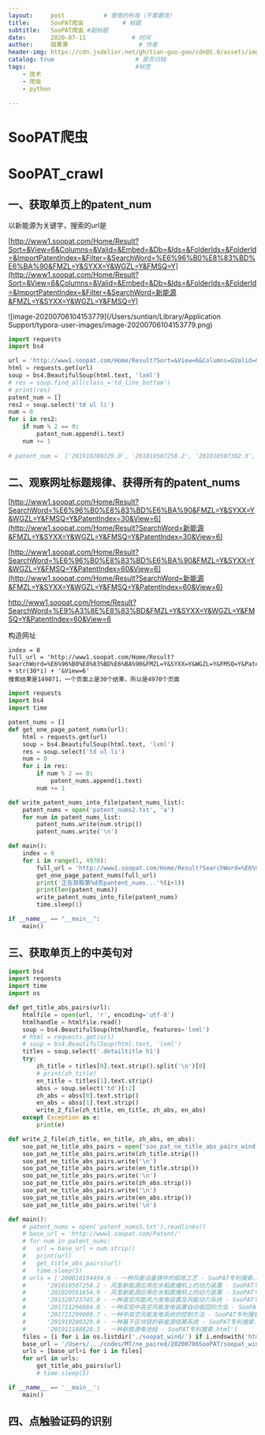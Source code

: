 ```yaml
---
layout:     post           # 使用的布局（不需要改）
title:      SooPAT爬虫           # 标题 
subtitle:   SooPAT爬虫 #副标题
date:       2020-07-11             # 时间
author:     甜果果                    # 作者
header-img: https://cdn.jsdelivr.net/gh/tian-guo-guo/cdn@1.0/assets/img/post-bg-ios9-web.jpg    #背景图片
catalog: true                       # 是否归档
tags:                               #标签
    - 技术
    - 爬虫
    - python

---
```


# SooPAT爬虫

# SooPAT_crawl

## 一、获取单页上的patent_num

以新能源为关键字，搜索的url是

[http://www1.soopat.com/Home/Result?Sort=&View=6&Columns=&Valid=&Embed=&Db=&Ids=&FolderIds=&FolderId=&ImportPatentIndex=&Filter=&SearchWord=%E6%96%B0%E8%83%BD%E6%BA%90&FMZL=Y&SYXX=Y&WGZL=Y&FMSQ=Y](http://www1.soopat.com/Home/Result?Sort=&View=6&Columns=&Valid=&Embed=&Db=&Ids=&FolderIds=&FolderId=&ImportPatentIndex=&Filter=&SearchWord=新能源&FMZL=Y&SYXX=Y&WGZL=Y&FMSQ=Y)

![image-20200706104153779](/Users/suntian/Library/Application Support/typora-user-images/image-20200706104153779.png)



```python
import requests 
import bs4

url = 'http://www1.soopat.com/Home/Result?Sort=&View=6&Columns=&Valid=&Embed=&Db=&Ids=&FolderIds=&FolderId=&ImportPatentIndex=&Filter=&SearchWord=%E6%96%B0%E8%83%BD%E6%BA%90&FMZL=Y&SYXX=Y&WGZL=Y&FMSQ=Y'
html = requests.get(url)
soup = bs4.BeautifulSoup(html.text, 'lxml')
# res = soup.find_all(class_='td_line_bottom')
# print(res)
patent_num = []
res2 = soup.select('td ul li')
num = 0
for i in res2:
    if num % 2 == 0:
        patent_num.append(i.text)
    num += 1
    
# patent_num =  ['201910280329.0', '201010507258.2', '201010507302.X', '201020561759.4', '201010507258.2', '201020561654.9', '201911188828.3', '201020561663.8', '201911188791.4', '201020561687.3', '201020561733.X', '201721222011.X', '201010507329.9', '201010507276.0', '201310512089.5', '201010569880.6', '201821226864.5', '201810862347.5', '201821227551.1', '201821233466.6', '201720850640.0', '201911188822.6', '201911189201.X', '201020561672.7', '201010576119.5', '201810860450.6', '201010598204.1', '201010592160.1', '201920387592.5', '201010599880.0']
```

## 二、观察网址标题规律、获得所有的patent_nums

[http://www1.soopat.com/Home/Result?SearchWord=%E6%96%B0%E8%83%BD%E6%BA%90&FMZL=Y&SYXX=Y&WGZL=Y&FMSQ=Y&PatentIndex=30&View=6](http://www1.soopat.com/Home/Result?SearchWord=新能源&FMZL=Y&SYXX=Y&WGZL=Y&FMSQ=Y&PatentIndex=30&View=6)

[http://www1.soopat.com/Home/Result?SearchWord=%E6%96%B0%E8%83%BD%E6%BA%90&FMZL=Y&SYXX=Y&WGZL=Y&FMSQ=Y&PatentIndex=60&View=6](http://www1.soopat.com/Home/Result?SearchWord=新能源&FMZL=Y&SYXX=Y&WGZL=Y&FMSQ=Y&PatentIndex=60&View=6)

http://www1.soopat.com/Home/Result?SearchWord=%E9%A3%8E%E8%83%BD&FMZL=Y&SYXX=Y&WGZL=Y&FMSQ=Y&PatentIndex=60&View=6

构造网址

```
index = 0
full_url = 'http://www1.soopat.com/Home/Result?SearchWord=%E6%96%B0%E8%83%BD%E6%BA%90&FMZL=Y&SYXX=Y&WGZL=Y&FMSQ=Y&PatentIndex=' + str(30*i) + '&View=6'
搜索结果是149071，一个页面上是30个结果，所以是4970个页面
```

```python
import requests 
import bs4
import time

patent_nums = []
def get_one_page_patent_nums(url):
    html = requests.get(url)
    soup = bs4.BeautifulSoup(html.text, 'lxml')
    res = soup.select('td ul li')
    num = 0
    for i in res:
        if num % 2 == 0:
            patent_nums.append(i.text)
        num += 1

def write_patent_nums_into_file(patent_nums_list):
    patent_nums = open('patent_nums2.txt', 'a')
    for num in patent_nums_list:
        patent_nums.write(num.strip())
        patent_nums.write('\n')

def main():
    index = 0
    for i in range(1, 4970):
        full_url = 'http://www1.soopat.com/Home/Result?SearchWord=%E6%96%B0%E8%83%BD%E6%BA%90&FMZL=Y&SYXX=Y&WGZL=Y&FMSQ=Y&PatentIndex=' + str(30*i) + '&View=6'
        get_one_page_patent_nums(full_url)
        print('正在获取第%d页pantent_nums...'%(i+1))
        print(len(patent_nums))
        write_patent_nums_into_file(patent_nums)
        time.sleep(1)

if __name__ == "__main__":
    main()
```

## 三、获取单页上的中英句对

```python
import bs4
import requests
import time
import os

def get_title_abs_pairs(url):
	htmlfile = open(url, 'r', encoding='utf-8')
	htmlhandle = htmlfile.read()
	soup = bs4.BeautifulSoup(htmlhandle, features='lxml')
	# html = requests.get(url)
	# soup = bs4.BeautifulSoup(html.text, 'lxml')
	titles = soup.select('.detailtitle h1')
	try:
		zh_title = titles[0].text.strip().split('\n')[0]
		# print(zh_title)
		en_title = titles[1].text.strip()
		abss = soup.select('td')[:2]
		zh_abs = abss[0].text.strip()
		en_abs = abss[1].text.strip()
		write_2_file(zh_title, en_title, zh_abs, en_abs)
	except Exception as e:
		print(e)

def write_2_file(zh_title, en_title, zh_abs, en_abs):
	soo_pat_ne_title_abs_pairs = open('soo_pat_ne_title_abs_pairs_wind.txt', 'a')
	soo_pat_ne_title_abs_pairs.write(zh_title.strip())
	soo_pat_ne_title_abs_pairs.write('\n')
	soo_pat_ne_title_abs_pairs.write(en_title.strip())
	soo_pat_ne_title_abs_pairs.write('\n')
	soo_pat_ne_title_abs_pairs.write(zh_abs.strip())
	soo_pat_ne_title_abs_pairs.write('\n')
	soo_pat_ne_title_abs_pairs.write(en_abs.strip())
	soo_pat_ne_title_abs_pairs.write('\n')

def main():
	# patent_nums = open('patent_nums5.txt').readlines()
	# base_url = 'http://www1.soopat.com/Patent/'
	# for num in patent_nums:
	# 	url = base_url + num.strip()
	# 	print(url)
	# 	get_title_abs_pairs(url)
	# 	time.sleep(5)
	# urls = ['200810194494.6 - 一种风能设备铸件的熔炼工艺 - SooPAT专利搜索.html',
	#      '201010507258.2 - 风氢新能源应用在水稻直播机上的动力装置 - SooPAT专利搜索.html',
	#      '201020561654.9 - 风氢新能源应用在水稻直播机上的动力装置 - SooPAT专利搜索.html',
	#      '201520723745.0 - 一种高空风能风力发电装置及风能动力系统 - SooPAT专利搜索.html',
	#      '201711296084.8 - 一种实现中高空风能发电装置自动收回的方法 - SooPAT专利搜索.html',
	#      '201711299009.7 - 一种中高空风能发电系统的控制方法 - SooPAT专利搜索.html',
	#      '201910280329.0 - 一种基于区块链的新能源结算系统 - SooPAT专利搜索.html',
	#      '201911188828.3 - 一种新能源电池组 - SooPAT专利搜索.html']
	files = [i for i in os.listdir('./soopat_wind/') if i.endswith('html')]
	base_url = '/Users/.../codes/MT/ne_paired/20200706SooPAT/soopat_wind/'
	urls = [base_url+i for i in files]
	for url in urls:
		get_title_abs_pairs(url)
		# time.sleep(5)

if __name__ == '__main__':
	main()
```

## 四、点触验证码的识别

